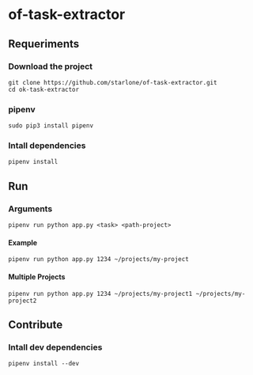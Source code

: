 # of-task-extractor

## Requeriments
### Download the project
```
git clone https://github.com/starlone/of-task-extractor.git
cd ok-task-extractor
```

### pipenv
```
sudo pip3 install pipenv
```

### Intall dependencies
```
pipenv install
```

## Run
### Arguments
```
pipenv run python app.py <task> <path-project>
```

#### Example
```
pipenv run python app.py 1234 ~/projects/my-project
```

#### Multiple Projects
```
pipenv run python app.py 1234 ~/projects/my-project1 ~/projects/my-project2
```

## Contribute
### Intall dev dependencies
```
pipenv install --dev
```
